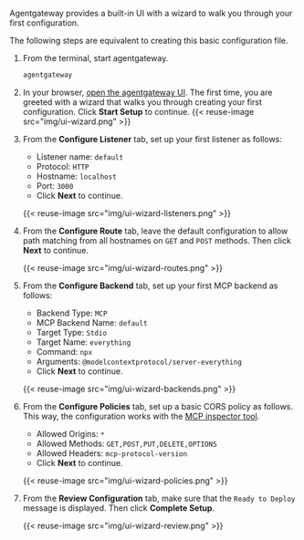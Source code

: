 Agentgateway provides a built-in UI with a wizard to walk you through your first configuration.

The following steps are equivalent to creating this basic configuration file.

1. From the terminal, start agentgateway. 
   ```sh
   agentgateway 
   ```

2. In your browser, [open the agentgateway UI](http://localhost:15000/ui/). The first time, you are greeted with a wizard that walks you through creating your first configuration. Click **Start Setup** to continue.
   {{< reuse-image src="img/ui-wizard.png" >}}

3. From the **Configure Listener** tab, set up your first listener as follows:

   * Listener name: `default`
   * Protocol: `HTTP`
   * Hostname: `localhost`
   * Port: `3000`
   * Click **Next** to continue.

   {{< reuse-image src="img/ui-wizard-listeners.png" >}}

4. From the **Configure Route** tab, leave the default configuration to allow path matching from all hostnames on `GET` and `POST` methods. Then click **Next** to continue.
   
   {{< reuse-image src="img/ui-wizard-routes.png" >}}

5. From the **Configure Backend** tab, set up your first MCP backend as follows:

   * Backend Type: `MCP`
   * MCP Backend Name: `default`
   * Target Type: `Stdio`
   * Target Name: `everything`
   * Command: `npx`
   * Arguments: `@modelcontextprotocol/server-everything`
   * Click **Next** to continue.
   
   {{< reuse-image src="img/ui-wizard-backends.png" >}}

6. From the **Configure Policies** tab, set up a basic CORS policy as follows. This way, the configuration works with the [MCP inspector tool](https://modelcontextprotocol.io/docs/tools/inspector).

   * Allowed Origins: `*`
   * Allowed Methods: `GET,POST,PUT,DELETE,OPTIONS`
   * Allowed Headers: `mcp-protocol-version`
   * Click **Next** to continue.
   
   {{< reuse-image src="img/ui-wizard-policies.png" >}}

7. From the **Review Configuration** tab, make sure that the `Ready to Deploy` message is displayed. Then click **Complete Setup**.

   {{< reuse-image src="img/ui-wizard-review.png" >}}